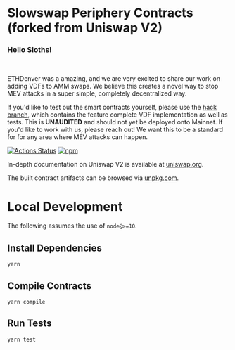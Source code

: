 # Slowswap Periphery Contracts (forked from Uniswap V2)
### Hello Sloths! 
<br>
<p>ETHDenver was a amazing, and we are very excited to share our work on adding VDFs to AMM swaps. We believe this creates a novel way to stop MEV attacks in a super simple, completely decentralized way.</p>

If you'd like to test out the smart contracts yourself, please use the [hack branch](https://github.com/SlowSwap/slowswap-periphery/pull/1), which contains the feature complete VDF implementation as well as tests. This is **UNAUDITED** and should not yet be deployed onto Mainnet. If you'd like to work with us, please reach out! We want this to be a standard for for any area where MEV attacks can happen.
<br>

[![Actions Status](https://github.com/Uniswap/uniswap-v2-periphery/workflows/CI/badge.svg)](https://github.com/Uniswap/uniswap-v2-periphery/actions)
[![npm](https://img.shields.io/npm/v/@uniswap/v2-periphery?style=flat-square)](https://npmjs.com/package/@uniswap/v2-periphery)

In-depth documentation on Uniswap V2 is available at [uniswap.org](https://uniswap.org/docs).

The built contract artifacts can be browsed via [unpkg.com](https://unpkg.com/browse/@uniswap/v2-periphery@latest/).

# Local Development

The following assumes the use of `node@>=10`.

## Install Dependencies

`yarn`

## Compile Contracts

`yarn compile`

## Run Tests

`yarn test`
